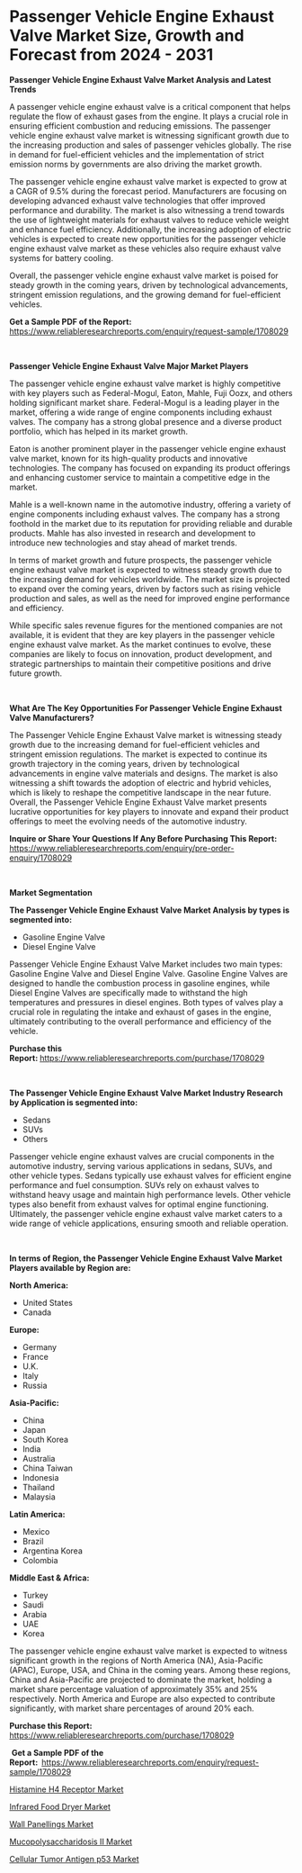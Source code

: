<p><h1>Passenger Vehicle Engine Exhaust Valve Market Size, Growth and Forecast from 2024 - 2031</h1></p><p><strong>Passenger Vehicle Engine Exhaust Valve Market Analysis and Latest Trends</strong></p>
<p><p>A passenger vehicle engine exhaust valve is a critical component that helps regulate the flow of exhaust gases from the engine. It plays a crucial role in ensuring efficient combustion and reducing emissions. The passenger vehicle engine exhaust valve market is witnessing significant growth due to the increasing production and sales of passenger vehicles globally. The rise in demand for fuel-efficient vehicles and the implementation of strict emission norms by governments are also driving the market growth.</p><p>The passenger vehicle engine exhaust valve market is expected to grow at a CAGR of 9.5% during the forecast period. Manufacturers are focusing on developing advanced exhaust valve technologies that offer improved performance and durability. The market is also witnessing a trend towards the use of lightweight materials for exhaust valves to reduce vehicle weight and enhance fuel efficiency. Additionally, the increasing adoption of electric vehicles is expected to create new opportunities for the passenger vehicle engine exhaust valve market as these vehicles also require exhaust valve systems for battery cooling.</p><p>Overall, the passenger vehicle engine exhaust valve market is poised for steady growth in the coming years, driven by technological advancements, stringent emission regulations, and the growing demand for fuel-efficient vehicles.</p></p>
<p><strong>Get a Sample PDF of the Report:&nbsp;</strong> <a href="https://www.reliableresearchreports.com/enquiry/request-sample/1708029">https://www.reliableresearchreports.com/enquiry/request-sample/1708029</a></p>
<p>&nbsp;</p>
<p><strong>Passenger Vehicle Engine Exhaust Valve Major Market Players</strong></p>
<p><p>The passenger vehicle engine exhaust valve market is highly competitive with key players such as Federal-Mogul, Eaton, Mahle, Fuji Oozx, and others holding significant market share. Federal-Mogul is a leading player in the market, offering a wide range of engine components including exhaust valves. The company has a strong global presence and a diverse product portfolio, which has helped in its market growth.</p><p>Eaton is another prominent player in the passenger vehicle engine exhaust valve market, known for its high-quality products and innovative technologies. The company has focused on expanding its product offerings and enhancing customer service to maintain a competitive edge in the market.</p><p>Mahle is a well-known name in the automotive industry, offering a variety of engine components including exhaust valves. The company has a strong foothold in the market due to its reputation for providing reliable and durable products. Mahle has also invested in research and development to introduce new technologies and stay ahead of market trends.</p><p>In terms of market growth and future prospects, the passenger vehicle engine exhaust valve market is expected to witness steady growth due to the increasing demand for vehicles worldwide. The market size is projected to expand over the coming years, driven by factors such as rising vehicle production and sales, as well as the need for improved engine performance and efficiency.</p><p>While specific sales revenue figures for the mentioned companies are not available, it is evident that they are key players in the passenger vehicle engine exhaust valve market. As the market continues to evolve, these companies are likely to focus on innovation, product development, and strategic partnerships to maintain their competitive positions and drive future growth.</p></p>
<p>&nbsp;</p>
<p><strong>What Are The Key Opportunities For Passenger Vehicle Engine Exhaust Valve Manufacturers?</strong></p>
<p><p>The Passenger Vehicle Engine Exhaust Valve market is witnessing steady growth due to the increasing demand for fuel-efficient vehicles and stringent emission regulations. The market is expected to continue its growth trajectory in the coming years, driven by technological advancements in engine valve materials and designs. The market is also witnessing a shift towards the adoption of electric and hybrid vehicles, which is likely to reshape the competitive landscape in the near future. Overall, the Passenger Vehicle Engine Exhaust Valve market presents lucrative opportunities for key players to innovate and expand their product offerings to meet the evolving needs of the automotive industry.</p></p>
<p><strong>Inquire or Share Your Questions If Any Before Purchasing This Report:</strong> <a href="https://www.reliableresearchreports.com/enquiry/pre-order-enquiry/1708029">https://www.reliableresearchreports.com/enquiry/pre-order-enquiry/1708029</a></p>
<p>&nbsp;</p>
<p><strong>Market Segmentation</strong></p>
<p><strong>The Passenger Vehicle Engine Exhaust Valve Market Analysis by types is segmented into:</strong></p>
<p><ul><li>Gasoline Engine Valve</li><li>Diesel Engine Valve</li></ul></p>
<p><p>Passenger Vehicle Engine Exhaust Valve Market includes two main types: Gasoline Engine Valve and Diesel Engine Valve. Gasoline Engine Valves are designed to handle the combustion process in gasoline engines, while Diesel Engine Valves are specifically made to withstand the high temperatures and pressures in diesel engines. Both types of valves play a crucial role in regulating the intake and exhaust of gases in the engine, ultimately contributing to the overall performance and efficiency of the vehicle.</p></p>
<p><strong>Purchase this Report:&nbsp;</strong><a href="https://www.reliableresearchreports.com/purchase/1708029">https://www.reliableresearchreports.com/purchase/1708029</a></p>
<p>&nbsp;</p>
<p><strong>The Passenger Vehicle Engine Exhaust Valve Market Industry Research by Application is segmented into:</strong></p>
<p><ul><li>Sedans</li><li>SUVs</li><li>Others</li></ul></p>
<p><p>Passenger vehicle engine exhaust valves are crucial components in the automotive industry, serving various applications in sedans, SUVs, and other vehicle types. Sedans typically use exhaust valves for efficient engine performance and fuel consumption. SUVs rely on exhaust valves to withstand heavy usage and maintain high performance levels. Other vehicle types also benefit from exhaust valves for optimal engine functioning. Ultimately, the passenger vehicle engine exhaust valve market caters to a wide range of vehicle applications, ensuring smooth and reliable operation.</p></p>
<p>&nbsp;</p>
<p><strong>In terms of Region, the Passenger Vehicle Engine Exhaust Valve Market Players available by Region are:</strong></p>
<p>
    <p> <strong> North America: </strong>
        <ul>
            <li>United States</li>
            <li>Canada</li>
        </ul>
        </p> 
    <p> <strong> Europe: </strong>
        <ul>
            <li>Germany</li>
            <li>France</li>
            <li>U.K.</li>
            <li>Italy</li>
            <li>Russia</li>
        </ul>
        </p> 
    <p> <strong> Asia-Pacific: </strong>
        <ul>
            <li>China</li>
            <li>Japan</li>
            <li>South Korea</li>
            <li>India</li>
            <li>Australia</li>
            <li>China Taiwan</li>
            <li>Indonesia</li>
            <li>Thailand</li>
            <li>Malaysia</li>
        </ul>
        </p> 
    <p> <strong> Latin America: </strong>
        <ul>
            <li>Mexico</li>
            <li>Brazil</li>
            <li>Argentina Korea</li>
            <li>Colombia</li>
        </ul>
        </p> 
    <p> <strong> Middle East & Africa: </strong>
        <ul>
            <li>Turkey</li>
            <li>Saudi</li>
            <li>Arabia</li>
            <li>UAE</li>
            <li>Korea</li>
        </ul>
    </p>
    </p>
<p><p>The passenger vehicle engine exhaust valve market is expected to witness significant growth in the regions of North America (NA), Asia-Pacific (APAC), Europe, USA, and China in the coming years. Among these regions, China and Asia-Pacific are projected to dominate the market, holding a market share percentage valuation of approximately 35% and 25% respectively. North America and Europe are also expected to contribute significantly, with market share percentages of around 20% each.</p></p>
<p><strong>Purchase this Report: </strong><a href="https://www.reliableresearchreports.com/purchase/1708029">https://www.reliableresearchreports.com/purchase/1708029</a></p>
<p>&nbsp;<strong>Get a Sample PDF of the Report:&nbsp;&nbsp;</strong><a href="https://www.reliableresearchreports.com/enquiry/request-sample/1708029">https://www.reliableresearchreports.com/enquiry/request-sample/1708029</a></p>
<p><strong></strong></p>
<p><p><a href="https://medium.com/@birdielynch2022/histamine-h4-receptor-market-exploring-market-share-market-trends-and-future-growth-aac4d11cab2c">Histamine H4 Receptor Market</a></p><p><a href="https://github.com/sougarounis/Market-Research-Report-List-2/blob/main/infrared-food-dryer-market.md">Infrared Food Dryer Market</a></p><p><a href="https://github.com/marloy8/Market-Research-Report-List-3/blob/main/wall-panellings-market.md">Wall Panellings Market</a></p><p><a href="https://medium.com/@birdielynch2022/mucopolysaccharidosis-ii-market-exploring-market-share-market-trends-and-future-growth-727787eccb1b">Mucopolysaccharidosis II Market</a></p><p><a href="https://medium.com/@birdielynch2022/cellular-tumor-antigen-p53-nbsp-market-focuses-on-market-share-size-and-projected-forecast-till-0ca5ee2c5455">Cellular Tumor Antigen p53 Market</a></p></p>
